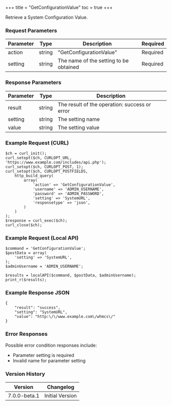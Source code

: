 +++
title = "GetConfigurationValue"
toc = true
+++

Retrieve a System Configuration Value.

### Request Parameters

| Parameter | Type | Description | Required |
| --------- | ---- | ----------- | -------- |
| action | string | "GetConfigurationValue" | Required |
| setting | string | The name of the setting to be obtained | Required |

### Response Parameters

| Parameter | Type | Description |
| --------- | ---- | ----------- |
| result | string | The result of the operation: success or error |
| setting | string | The setting name |
| value | string | The setting value |


### Example Request (CURL)

```
$ch = curl_init();
curl_setopt($ch, CURLOPT_URL, 'https://www.example.com/includes/api.php');
curl_setopt($ch, CURLOPT_POST, 1);
curl_setopt($ch, CURLOPT_POSTFIELDS,
    http_build_query(
        array(
            'action' => 'GetConfigurationValue',
            'username' => 'ADMIN_USERNAME',
            'password' => 'ADMIN_PASSWORD',
            'setting' => 'SystemURL',
            'responsetype' => 'json',
        )
    )
);
$response = curl_exec($ch);
curl_close($ch);
```


### Example Request (Local API)

```
$command = 'GetConfigurationValue';
$postData = array(
    'setting' => 'SystemURL',
);
$adminUsername = 'ADMIN_USERNAME';

$results = localAPI($command, $postData, $adminUsername);
print_r($results);
```


### Example Response JSON

```
{
    "result": "success",
    "setting": "SystemURL",
    "value": "http:\/\/www.example.com\/whmcs\/"
}
```


### Error Responses

Possible error condition responses include:

* Parameter setting is required
* Invalid name for parameter setting


### Version History

| Version | Changelog |
| ------- | --------- |
| 7.0.0-beta.1 | Initial Version |
